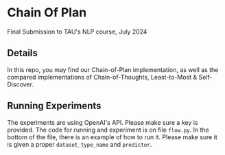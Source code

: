 # Chain Of Plan
Final Submission to TAU's NLP course, July 2024

## Details
In this repo, you may find our Chain-of-Plan implementation, as well as the compared implementations of Chain-of-Thoughts, Least-to-Most & Self-Discover.

## Running Experiments
The experiments are using OpenAI's API. Please make sure a key is provided. 
The code for running and experiment is on file `flow.py`. In the bottom of the file, there is an example of how to run it.
Please make sure it is given a proper `dataset_type_name` and `predictor`. 
